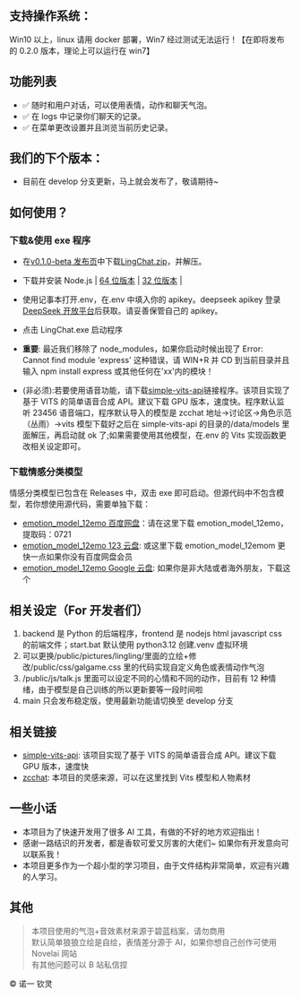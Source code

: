 ## 支持操作系统：

Win10 以上，linux 请用 docker 部署，Win7 经过测试无法运行！【在即将发布的 0.2.0 版本，理论上可以运行在 win7】

## 功能列表

- ✅ 随时和用户对话，可以使用表情，动作和聊天气泡。
- ✅ 在 logs 中记录你们聊天的记录。
- ✅ 在菜单更改设置并且浏览当前历史记录。

## 我们的下个版本：

- 目前在 develop 分支更新，马上就会发布了，敬请期待~

## 如何使用？

### 下载&使用 exe 程序

- 在[v0.1.0-beta 发布页](https://github.com/SlimeBoyOwO/LingChat/releases/tag/v0.1.0-beta)中下载[LingChat.zip](https://github.com/SlimeBoyOwO/LingChat/releases/download/v0.1.0-beta/LingChat.zip)，并解压。
- 下载并安装 Node.js | [64 位版本](https://nodejs.org/dist/v22.14.0/node-v22.14.0-x64.msi) | [32 位版本](https://nodejs.org/dist/v22.14.0/node-v22.14.0-x86.msi) |
- 使用记事本打开.env，在.env 中填入你的 apikey。deepseek apikey 登录[DeepSeek 开放平台](https://platform.deepseek.com/usage)后获取。请妥善保管自己的 apikey。
- 点击 LingChat.exe 启动程序

- **重要**: 最近我们移除了 node_modules，如果你启动时候出现了 Error: Cannot find module 'express' 这种错误，请 WIN+R 并 CD 到当前目录并且输入 npm install express 或其他任何在'xx'内的模块！

- (非必须):若要使用语音功能，请下载[simple-vits-api](https://github.com/Artrajz/vits-simple-api)链接程序。该项目实现了基于 VITS 的简单语音合成 API。建议下载 GPU 版本，速度快。程序默认监听 23456 语音端口，程序默认导入的模型是 zcchat 地址->讨论区->角色示范（丛雨）->vits 模型下载好之后在 simple-vits-api 的目录的/data/models 里面解压，再启动就 ok 了;如果需要使用其他模型，在.env 的 Vits 实现函数更改相关设定即可。

### 下载情感分类模型

情感分类模型已包含在 Releases 中，双击 exe 即可启动。但源代码中不包含模型，若你想使用源代码，需要单独下载：

- [emotion_model_12emo 百度网盘](https://pan.baidu.com/s/16Dy53KX3jIjACY5fCctKDA)：请在这里下载 emotion_model_12emo，提取码：0721
- [emotion_model_12emo 123 云盘](https://www.123865.com/s/7YDfjv-KRK5v): 或这里下载 emotion_model_12emom 更快一点如果你没有百度网盘会员
- [emotion_model_12emo Google 云盘](https://drive.google.com/file/d/1LWdJYYc3QaYbzHupt5DDaM1lCeG-X5vd/view?usp=sharing): 如果你是非大陆或者海外朋友，下载这个

## 相关设定（For 开发者们）

1. backend 是 Python 的后端程序，frontend 是 nodejs html javascript css 的前端文件；start.bat 默认使用 python3.12 创建.venv 虚拟环境
2. 可以更换/public/pictures/lingling/里面的立绘+修改/public/css/galgame.css 里的代码实现自定义角色或表情动作气泡
3. /public/js/talk.js 里面可以设定不同的心情和不同的动作，目前有 12 种情绪，由于模型是自己训练的所以更新要等一段时间啦
4. main 只会发布稳定版，使用最新功能请切换至 develop 分支

## 相关链接

- [simple-vits-api](https://github.com/Artrajz/vits-simple-api): 该项目实现了基于 VITS 的简单语音合成 API。建议下载 GPU 版本，速度快
- [zcchat](https://github.com/Zao-chen/ZcChat): 本项目的灵感来源，可以在这里找到 Vits 模型和人物素材

## 一些小话

- 本项目为了快速开发用了很多 AI 工具，有做的不好的地方欢迎指出！
- 感谢一路结识的开发者，都是香软可爱又厉害的大佬们~ 如果你有开发意向可以联系我！
- 本项目更多作为一个超小型的学习项目，由于文件结构非常简单，欢迎有兴趣的人学习。

## 其他

> 本项目使用的气泡+音效素材来源于碧蓝档案，请勿商用  
> 默认简单狼狼立绘是自绘，表情差分源于 AI，如果你想自己创作可使用 Novelai 网站  
> 有其他问题可以 B 站私信捏

© 诺一 钦灵
